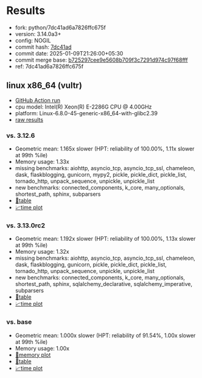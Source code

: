 # Results

- fork: python/7dc41ad6a7826ffc675f
- version: 3.14.0a3+
- config: NOGIL
- commit hash: [7dc41ad](https://github.com/python/cpython/commit/7dc41ad)
- commit date: 2025-01-09T21:26:00+05:30
- commit merge base: [b725297cee9e5608b709f3c7291d974c97f68fff](https://github.com/python/cpython/commit/b725297cee9e5608b709f3c7291d974c97f68fff)
- ref: 7dc41ad6a7826ffc675f

## linux x86_64 (vultr)

- [GitHub Action run](https://github.com/facebookexperimental/free-threading-benchmarking/actions/runs/12748383082)
- cpu model: Intel(R) Xeon(R) E-2286G CPU @ 4.00GHz
- platform: Linux-6.8.0-45-generic-x86_64-with-glibc2.39
- [raw results](bm-20250109-vultr-x86_64-python-7dc41ad6a7826ffc675f-3.14.0a3%2B-7dc41ad.json)

### vs. 3.12.6

- Geometric mean: 1.165x slower (HPT: reliability of 100.00%, 1.11x slower at 99th %ile)
- Memory usage: 1.33x
- missing benchmarks: aiohttp, asyncio_tcp, asyncio_tcp_ssl, chameleon, dask, flaskblogging, gunicorn, mypy2, pickle, pickle_dict, pickle_list, tornado_http, unpack_sequence, unpickle, unpickle_list
- new benchmarks: connected_components, k_core, many_optionals, shortest_path, sphinx, subparsers
- [📄table](bm-20250109-vultr-x86_64-python-7dc41ad6a7826ffc675f-3.14.0a3%2B-7dc41ad-vs-3.12.6.md)
- [📈time plot](bm-20250109-vultr-x86_64-python-7dc41ad6a7826ffc675f-3.14.0a3%2B-7dc41ad-vs-3.12.6.svg)

### vs. 3.13.0rc2

- Geometric mean: 1.192x slower (HPT: reliability of 100.00%, 1.13x slower at 99th %ile)
- Memory usage: 1.32x
- missing benchmarks: aiohttp, asyncio_tcp, asyncio_tcp_ssl, chameleon, dask, flaskblogging, gunicorn, pickle, pickle_dict, pickle_list, tornado_http, unpack_sequence, unpickle, unpickle_list
- new benchmarks: connected_components, k_core, many_optionals, shortest_path, sphinx, sqlalchemy_declarative, sqlalchemy_imperative, subparsers
- [📄table](bm-20250109-vultr-x86_64-python-7dc41ad6a7826ffc675f-3.14.0a3%2B-7dc41ad-vs-3.13.0rc2.md)
- [📈time plot](bm-20250109-vultr-x86_64-python-7dc41ad6a7826ffc675f-3.14.0a3%2B-7dc41ad-vs-3.13.0rc2.svg)

### vs. base

- Geometric mean: 1.000x slower (HPT: reliability of 91.54%, 1.00x slower at 99th %ile)
- Memory usage: 1.00x
- [🧠memory plot](bm-20250109-vultr-x86_64-python-7dc41ad6a7826ffc675f-3.14.0a3%2B-7dc41ad-vs-base-mem.svg)
- [📄table](bm-20250109-vultr-x86_64-python-7dc41ad6a7826ffc675f-3.14.0a3%2B-7dc41ad-vs-base.md)
- [📈time plot](bm-20250109-vultr-x86_64-python-7dc41ad6a7826ffc675f-3.14.0a3%2B-7dc41ad-vs-base.svg)

